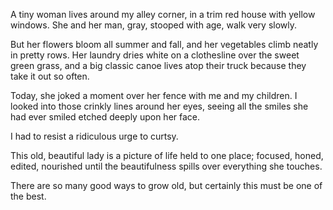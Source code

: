 A tiny woman lives around my alley corner, in a trim red house with yellow windows. She and her man, gray, stooped with age, walk very slowly.

But her flowers bloom all summer and fall, and her vegetables climb neatly in pretty rows. Her laundry dries white on a clothesline over the sweet green grass, and a big classic canoe lives atop their truck because they take it out so often.

Today, she joked a moment over her fence with me and my children. I looked into those crinkly lines around her eyes, seeing all the smiles she had ever smiled etched deeply upon her face.

I had to resist a ridiculous urge to curtsy.

This old, beautiful lady is a picture of life held to one place; focused, honed, edited, nourished until the beautifulness spills over everything she touches.

There are so many good ways to grow old, but certainly this must be one of the best.